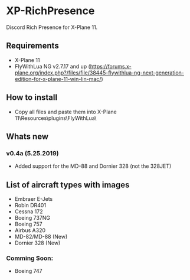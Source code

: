 # XP-RichPresence
Discord Rich Presence for X-Plane 11.
## Requirements
- X-Plane 11
- FlyWithLua NG v2.7.17 and up (https://forums.x-plane.org/index.php?/files/file/38445-flywithlua-ng-next-generation-edition-for-x-plane-11-win-lin-mac/)
## How to install
- Copy all files and paste them into X-Plane 11\Resources\plugins\FlyWithLua\
## Whats new
### v0.4a (5.25.2019)
- Added support for the MD-88 and Dornier 328 (not the 328JET)
## List of aircraft types with images
- Embraer E-Jets
- Robin DR401
- Cessna 172
- Boeing 737NG
- Boeing 757
- Airbus A320
- MD-82/MD-88 (New)
- Dornier 328 (New)
### Comming Soon:
- Boeing 747